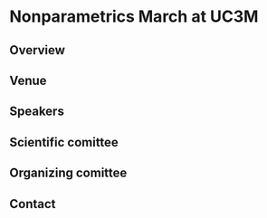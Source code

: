 Nonparametrics March at UC3M
============================

## Overview

## Venue

## Speakers

## Scientific comittee

## Organizing comittee

## Contact



